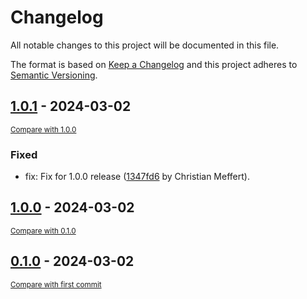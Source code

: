 # Changelog

All notable changes to this project will be documented in this file.

The format is based on [Keep a Changelog](http://keepachangelog.com/en/1.0.0/)
and this project adheres to [Semantic Versioning](http://semver.org/spec/v2.0.0.html).

<!-- insertion marker -->
## [1.0.1](https://github.com/chme/gitchangelog-test/releases/tag/1.0.1) - 2024-03-02

<small>[Compare with 1.0.0](https://github.com/chme/gitchangelog-test/compare/1.0.0...1.0.1)</small>

### Fixed

- fix: Fix for 1.0.0 release ([1347fd6](https://github.com/chme/gitchangelog-test/commit/1347fd68dfd116ddf94d45b639f8babbd7cf6889) by Christian Meffert).

## [1.0.0](https://github.com/chme/gitchangelog-test/releases/tag/1.0.0) - 2024-03-02

<small>[Compare with 0.1.0](https://github.com/chme/gitchangelog-test/compare/0.1.0...1.0.0)</small>


## [0.1.0](https://github.com/chme/gitchangelog-test/releases/tag/0.1.0) - 2024-03-02

<small>[Compare with first commit](https://github.com/chme/gitchangelog-test/compare/c62bdae4ea760b79472335985c43849f42729e26...0.1.0)</small>

